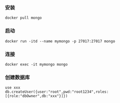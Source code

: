 ### 安装
```shell
docker pull mongo
```

### 启动
```shell
docker run -itd --name mymongo -p 27017:27017 mongo
```

### 连接
```shell
docker exec -it mymongo mongo
```
### 创建数据库
```shell
use xxx
db.createUser({user:"root",pwd:"root1234",roles:[{role:"dbOwner",db:"xxx"}]})
```
